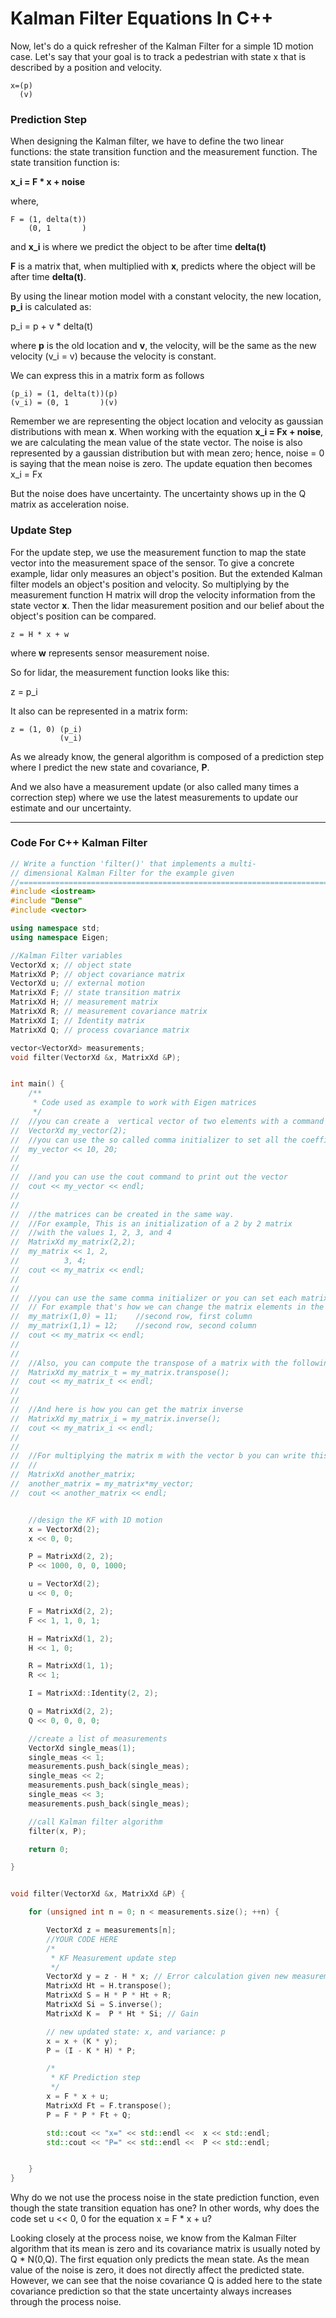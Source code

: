 # Kalman Filter Equations In C++

Now, let's do a quick refresher of the Kalman Filter for a simple 1D motion case. Let's say that your goal is to track a pedestrian with state x that is described by a position and velocity.

```
x=(p)
  (v)
```

### Prediction Step

When designing the Kalman filter, we have to define the two linear functions: the state transition function and the measurement function. The state transition function is:

**x_i = F * x + noise**

where,

```
F = (1, delta(t))
    (0, 1       )
```

and **x_i** is where we predict the object to be after time **delta(t)**

**F** is a matrix that, when multiplied with **x**, predicts where the object will be after time **delta(t)**.

By using the linear motion model with a constant velocity, the new location, **p_i** is calculated as:

p_i = p + v * delta(t)

where **p** is the old location and **v**, the velocity, will be the same as the new velocity (v_i = v) because the velocity is constant.

We can express this in a matrix form as follows

```
(p_i) = (1, delta(t))(p)
(v_i) = (0, 1       )(v)
```

Remember we are representing the object location and velocity as gaussian distributions with mean **x**. When working with the equation **x_i = Fx + noise**, we are calculating the mean value of the state vector. The noise is also represented by a gaussian distribution but with mean zero; hence, noise = 0 is saying that the mean noise is zero. The update equation then becomes x_i = Fx

But the noise does have uncertainty. The uncertainty shows up in the Q matrix as acceleration noise.

### Update Step

For the update step, we use the measurement function to map the state vector into the measurement space of the sensor. To give a concrete example, lidar only measures an object's position. But the extended Kalman filter models an object's position and velocity. So multiplying by the measurement function H matrix will drop the velocity information from the state vector **x**. Then the lidar measurement position and our belief about the object's position can be compared.

```
z = H * x + w
```

where **w** represents sensor measurement noise.

So for lidar, the measurement function looks like this:

z = p_i

It also can be represented in a matrix form:

```
z = (1, 0) (p_i)
           (v_i)
```

As we already know, the general algorithm is composed of a prediction step where I predict the new state and covariance, **P**.

And we also have a measurement update (or also called many times a correction step) where we use the latest measurements to update our estimate and our uncertainty.

***

### Code For C++ Kalman Filter

```c++
// Write a function 'filter()' that implements a multi-
// dimensional Kalman Filter for the example given
//============================================================================
#include <iostream>
#include "Dense"
#include <vector>

using namespace std;
using namespace Eigen;

//Kalman Filter variables
VectorXd x; // object state
MatrixXd P; // object covariance matrix
VectorXd u; // external motion
MatrixXd F; // state transition matrix
MatrixXd H; // measurement matrix
MatrixXd R; // measurement covariance matrix
MatrixXd I; // Identity matrix
MatrixXd Q; // process covariance matrix

vector<VectorXd> measurements;
void filter(VectorXd &x, MatrixXd &P);


int main() {
    /**
     * Code used as example to work with Eigen matrices
     */
//  //you can create a  vertical vector of two elements with a command like this
//  VectorXd my_vector(2);
//  //you can use the so called comma initializer to set all the coefficients to some values
//  my_vector << 10, 20;
//
//
//  //and you can use the cout command to print out the vector
//  cout << my_vector << endl;
//
//
//  //the matrices can be created in the same way.
//  //For example, This is an initialization of a 2 by 2 matrix
//  //with the values 1, 2, 3, and 4
//  MatrixXd my_matrix(2,2);
//  my_matrix << 1, 2,
//          3, 4;
//  cout << my_matrix << endl;
//
//
//  //you can use the same comma initializer or you can set each matrix value explicitly
//  // For example that's how we can change the matrix elements in the second row
//  my_matrix(1,0) = 11;    //second row, first column
//  my_matrix(1,1) = 12;    //second row, second column
//  cout << my_matrix << endl;
//
//
//  //Also, you can compute the transpose of a matrix with the following command
//  MatrixXd my_matrix_t = my_matrix.transpose();
//  cout << my_matrix_t << endl;
//
//
//  //And here is how you can get the matrix inverse
//  MatrixXd my_matrix_i = my_matrix.inverse();
//  cout << my_matrix_i << endl;
//
//
//  //For multiplying the matrix m with the vector b you can write this in one line as let’s say matrix c equals m times v.
//  //
//  MatrixXd another_matrix;
//  another_matrix = my_matrix*my_vector;
//  cout << another_matrix << endl;


    //design the KF with 1D motion
    x = VectorXd(2);
    x << 0, 0;

    P = MatrixXd(2, 2);
    P << 1000, 0, 0, 1000;

    u = VectorXd(2);
    u << 0, 0;

    F = MatrixXd(2, 2);
    F << 1, 1, 0, 1;

    H = MatrixXd(1, 2);
    H << 1, 0;

    R = MatrixXd(1, 1);
    R << 1;

    I = MatrixXd::Identity(2, 2);

    Q = MatrixXd(2, 2);
    Q << 0, 0, 0, 0;

    //create a list of measurements
    VectorXd single_meas(1);
    single_meas << 1;
    measurements.push_back(single_meas);
    single_meas << 2;
    measurements.push_back(single_meas);
    single_meas << 3;
    measurements.push_back(single_meas);

    //call Kalman filter algorithm
    filter(x, P);

    return 0;

}


void filter(VectorXd &x, MatrixXd &P) {

    for (unsigned int n = 0; n < measurements.size(); ++n) {

        VectorXd z = measurements[n];
        //YOUR CODE HERE
        /*
         * KF Measurement update step
         */
        VectorXd y = z - H * x; // Error calculation given new measurement z
        MatrixXd Ht = H.transpose();
        MatrixXd S = H * P * Ht + R;
        MatrixXd Si = S.inverse();
        MatrixXd K =  P * Ht * Si; // Gain

        // new updated state: x, and variance: p
        x = x + (K * y);
        P = (I - K * H) * P;

        /*
         * KF Prediction step
         */
        x = F * x + u;
        MatrixXd Ft = F.transpose();
        P = F * P * Ft + Q;

        std::cout << "x=" << std::endl <<  x << std::endl;
        std::cout << "P=" << std::endl <<  P << std::endl;


    }
}
```

Why do we not use the process noise in the state prediction function, even though the state transition equation has one? In other words, why does the code set u << 0, 0 for the equation x = F * x + u?

Looking closely at the process noise, we know from the Kalman Filter algorithm that its mean is zero and its covariance matrix is usually noted by Q * N(0,Q). The first equation only predicts the mean state. As the mean value of the noise is zero, it does not directly affect the predicted state. However, we can see that the noise covariance Q is added here to the state covariance prediction so that the state uncertainty always increases through the process noise.

